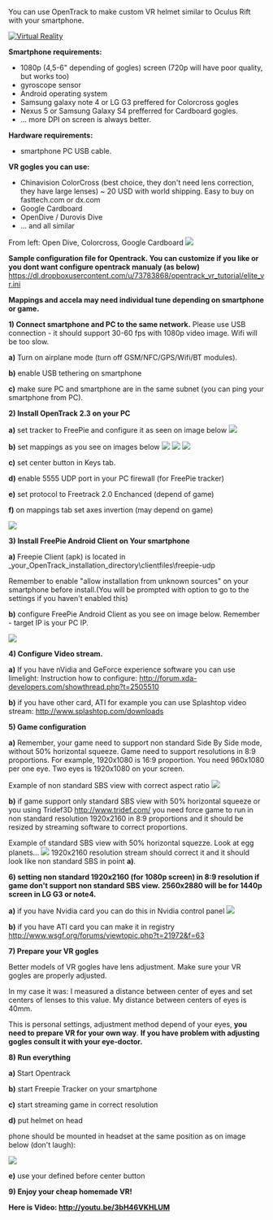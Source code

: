 You can use OpenTrack to make custom VR helmet similar to Oculus Rift with your smartphone.

[![Virtual Reality](https://dl.dropboxusercontent.com/u/73783868/opentrack_vr_tutorial/vr_ico.jpg)](http://youtu.be/3bH46VKHLUM)

**Smartphone requirements:**
- 1080p (4,5-6" depending of gogles) screen (720p will have poor quality, but works too)
- gyroscope sensor
- Android operating system
- Samsung galaxy note 4 or LG G3 preffered for Colorcross gogles
- Nexus 5 or Samsung Galaxy S4 prefferred for Cardboard gogles.
- ... more DPI on screen is always better.

**Hardware requirements:**
- smartphone PC USB cable.

**VR gogles you can use:**
- Chinavision ColorCross (best choice, they don't need lens correction, they have large lenses) ~ 20 USD with world shipping. Easy to buy on fasttech.com or dx.com
- Google Cardboard
- OpenDive / Durovis Dive
- ... and all similar

From left: Open Dive, Colorcross, Google Cardboard
![](https://dl.dropboxusercontent.com/u/73783868/opentrack_vr_tutorial/20141124_235553.jpg)

**Sample configuration file for Opentrack. You can customize if you like or you dont want configure opentrack manualy (as below)**
https://dl.dropboxusercontent.com/u/73783868/opentrack_vr_tutorial/elite_vr.ini

**Mappings and accela may need individual tune depending on smartphone or game.**

**1) Connect smartphone and PC to the same network.**
Please use USB connection - it should support 30-60 fps with 1080p video image. Wifi will be too slow.


**a)** Turn on airplane mode (turn off GSM/NFC/GPS/Wifi/BT modules).

**b)** enable USB tethering on smartphone

**c)** make sure PC and smartphone are in the same subnet (you can ping your smartphone from PC).

**2) Install OpenTrack 2.3 on your PC**

**a)** set tracker to FreePie and configure it as seen on image below
![](https://dl.dropboxusercontent.com/u/73783868/opentrack_vr_tutorial/ok_vr.JPG)

**b)** set mappings as you see on images below
![](https://dl.dropboxusercontent.com/u/73783868/opentrack_vr_tutorial/vr_yaw.JPG)
![](https://dl.dropboxusercontent.com/u/73783868/opentrack_vr_tutorial/vr_roll.JPG)
![](https://dl.dropboxusercontent.com/u/73783868/opentrack_vr_tutorial/vr_yaw.JPG)

**c)** set center button in Keys tab.

**d)** enable 5555 UDP port in your PC firewall (for FreePie tracker)

**e)** set protocol to Freetrack 2.0 Enchanced (depend of game)

**f)** on mappings tab set axes invertion (may depend on game) 

![](https://dl.dropboxusercontent.com/u/73783868/opentrack_vr_tutorial/invert_vr.JPG)

**3) Install FreePie Android Client on Your smartphone**

**a)** Freepie Client (apk) is located in _your_OpenTrack_installation_directory\clientfiles\freepie-udp

Remember to enable "allow installation from unknown sources" on your smartphone before install.(You will be prompted with option to go to the settings if you haven't enabled this)

**b)** configure FreePie  Android Client as you see on image below.
Remember - target IP is your PC IP.

![](https://dl.dropboxusercontent.com/u/73783868/freepie/4.png)

**4) Configure Video stream.**

**a)** If you have nVidia and GeForce experience software you can use limelight:
Instruction how to configure:
http://forum.xda-developers.com/showthread.php?t=2505510

**b)** if you have other card, ATI for example you can use Splashtop video stream:
http://www.splashtop.com/downloads

**5) Game configuration**

**a)** Remember, your game need to support non standard Side By Side mode, without 50% horizontal squeeze.
Game need to support resolutions in 8:9 proportions.
For example, 1920x1080 is 16:9 proportion. You need 960x1080 per one eye. Two eyes is 1920x1080 on your screen.

Example of non standard SBS view with correct aspect ratio
![](http://i.imgur.com/dX5u2K6l.jpg)

**b)** if game support only standard SBS view with 50% horizontal squeeze or you using Tridef3D http://www.tridef.com/ you need force game to run in non standard resolution 1920x2160 in 8:9 proportions and it should be resized by streaming software to correct proportions.

Example of standard SBS view with 50% horizontal squezze. Look at egg planets...
![](http://i.imgur.com/pjjjC1il.jpg)
1920x2160 resolution stream should correct it and it should look like non standard SBS in point **a)**.

**6) setting non standard 1920x2160 (for 1080p screen) in 8:9 resolution if game don't support non standard SBS view.**
**2560x2880 will be for 1440p screen in LG G3 or note4.**

**a)** if you have Nvidia card you can do this in Nvidia control panel
![](https://dl.dropboxusercontent.com/u/73783868/opentrack_vr_tutorial/nvidia.JPG)

**b)** if you have ATI card you can make it in registry
http://www.wsgf.org/forums/viewtopic.php?t=21972&f=63

**7) Prepare your VR gogles**

Better models of VR gogles have lens adjustment.
Make sure your VR gogles are properly adjusted. 

In my case it was:
I measured a distance between center of eyes and set centers of lenses to this value.
My distance between centers of eyes is 40mm.

This is personal settings, adjustment method depend of your eyes, **you need to prepare VR for your own way**.
**If you have problem with adjusting gogles consult it with your eye-doctor.**

**8) Run everything**

**a)** Start Opentrack

**b)** start Freepie Tracker on your smartphone

**c)** start streaming game in correct resolution

**d)** put helmet on head

phone should be mounted in headset at the same position as on image below (don't laugh):

![](http://i.imgur.com/MLRiiEPl.jpg)

**e)** use your defined before center button

**9) Enjoy your cheap homemade VR!**

**Here is Video: http://youtu.be/3bH46VKHLUM**
